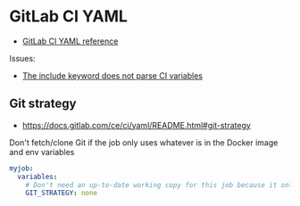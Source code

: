 # GitLab CI YAML

* [GitLab CI YAML reference](https://docs.gitlab.com/ce/ci/yaml/README.html)

Issues:
* [The include keyword does not parse CI variables](https://gitlab.com/gitlab-org/gitlab/issues/24811)

## Git strategy

* <https://docs.gitlab.com/ce/ci/yaml/README.html#git-strategy>

Don't fetch/clone Git if the job only uses whatever is in the Docker image and env variables

```yaml
myjob:
  variables:
    # Don't need an up-to-date working copy for this job because it only uses files in the Docker image
    GIT_STRATEGY: none
```